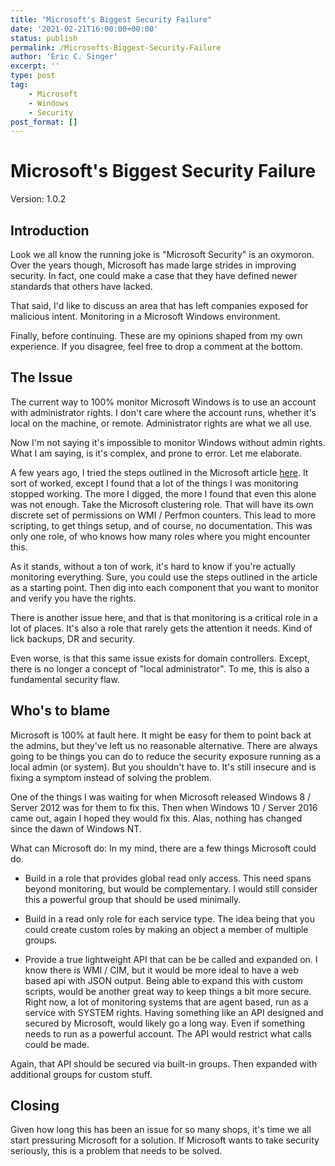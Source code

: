 ```yaml
---
title: "Microsoft's Biggest Security Failure"
date: '2021-02-21T16:00:00+00:00'
status: publish
permalink: /Microsofts-Biggest-Security-Failure
author: 'Eric C. Singer'
excerpt: ''
type: post
tag:
    - Microsoft
    - Windows
    - Security
post_format: []
---
```


# Microsoft's Biggest Security Failure

Version: 1.0.2

## Introduction

Look we all know the running joke is "Microsoft Security" is an oxymoron.  Over the years though, Microsoft has made large strides in improving security.  In fact, one could make a case that they have defined newer standards that others have lacked.

That said, I'd like to discuss an area that has left companies exposed for malicious intent.  Monitoring in a Microsoft Windows environment.

Finally, before continuing.   These are my opinions shaped from my own experience.  If you disagree, feel free to drop a comment at the bottom.

## The Issue

The current way to 100% monitor Microsoft Windows is to use an account with administrator rights.  I don't care where the account runs, whether it's local on the machine, or remote.  Administrator rights are what we all use.  

Now I'm not saying it's impossible to monitor Windows without admin rights.  What I am saying, is it's complex, and prone to error.  Let me elaborate.

A few years ago, I tried the steps outlined in the Microsoft article [here](https://techcommunity.microsoft.com/t5/core-infrastructure-and-security/delegate-wmi-access-to-domain-controllers/ba-p/259535).  It sort of worked, except I found that a lot of the things I was monitoring stopped working.  The more I digged, the more I found that even this alone was not enough.  Take the Microsoft clustering role.  That will have its own discrete set of permissions on WMI / Perfmon counters.  This lead to more scripting, to get things setup, and of course, no documentation.  This was only one role, of who knows how many roles where you might encounter this.

As it stands, without a ton of work, it's hard to know if you're actually monitoring everything.  Sure, you could use the steps outlined in the article as a starting point.  Then dig into each component that you want to monitor and verify you have the rights.  

There is another issue here, and that is that monitoring is a critical role in a lot of places.  It's also a role that rarely gets the attention it needs.  Kind of lick backups, DR and security.

Even worse, is that this same issue exists for domain controllers.  Except, there is no longer a concept of "local administrator".  To me, this is also a fundamental security flaw.  

## Who's to blame

Microsoft is 100% at fault here.  It might be easy for them to point back at the admins, but they've left us no reasonable alternative.  There are always going to be things you can do to reduce the security exposure running as a local admin (or system).  But you shouldn't have to.   It's still insecure and is fixing a symptom instead of solving the problem.  

One of the things I was waiting for when Microsoft released Windows 8 / Server 2012 was for them to fix this.  Then when Windows 10 / Server 2016 came out, again I hoped they would fix this.  Alas, nothing has changed since the dawn of Windows NT.

What can Microsoft do:
In my mind, there are a few things Microsoft could do.

- Build in a role that provides global read only access.  This need spans beyond monitoring, but would be complementary.  I would still consider this a powerful group that should be used minimally.

- Build in a read only role for each service type.  The idea being that you could create custom roles by making an object a member of multiple groups.  

- Provide a true lightweight API that can be be called and expanded on.  I know there is WMI / CIM, but it would be more ideal to have a web based api with JSON output.  Being able to expand this with custom scripts, would be another great way to keep things a bit more secure.  Right now, a lot of monitoring systems that are agent based, run as a service with SYSTEM rights.  Having something like an API designed and secured by Microsoft, would likely go a long way.  Even if something needs to run as a powerful account.  The API would restrict what calls could be made.  

Again, that API should be secured via built-in groups.  Then expanded with additional groups for custom stuff.

## Closing

Given how long this has been an issue for so many shops, it's time we all start pressuring Microsoft for a solution.  If Microsoft wants to take security seriously, this is a problem that needs to be solved.
